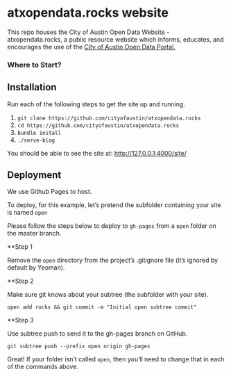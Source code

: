 # atxopendata.rocks website

This repo houses the City of Austin Open Data Website - atxopendata.rocks, a public resource website which informs, educates, and encourages the use of the [City of Austin Open Data Portal.](http://data.austintexas.gov)

### Where to Start? 

## Installation

Run each of the following steps to get the site up and running.

1. `git clone https://github.com/cityofaustin/atxopendata.rocks`
2. `cd https://github.com/cityofaustin/atxopendata.rocks`
3. `bundle install`
4. `./serve-blog`

You should be able to see the site at: http://127.0.0.1:4000/site/

## Deployment 

We use Github Pages to host. 

To deploy, for this example, let’s pretend the subfolder containing your site is named `open`

Please follow the steps below to deploy to `gh-pages` from a `open` folder on the master branch. 

**Step 1

Remove the `open` directory from the project’s .gitignore file (it’s ignored by default by Yeoman).

**Step 2

Make sure git knows about your subtree (the subfolder with your site).

`open add rocks && git commit -m "Initial open subtree commit"`

**Step 3

Use subtree push to send it to the gh-pages branch on GitHub.

`git subtree push --prefix open origin gh-pages`

Great! If your folder isn’t called `open`, then you’ll need to change that in each of the commands above.

